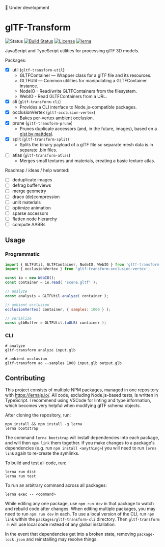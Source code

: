 🚨 Under development

# glTF-Transform

![Status](https://img.shields.io/badge/status-experimental-orange.svg)
[![Build Status](https://travis-ci.com/donmccurdy/gltf-transform.svg?branch=master)](https://travis-ci.com/donmccurdy/gltf-transform)
[![License](https://img.shields.io/badge/license-MIT-007ec6.svg)](https://github.com/donmccurdy/gltf-transform/blob/master/LICENSE)
[![lerna](https://img.shields.io/badge/maintained%20with-lerna-007ec6.svg)](https://lernajs.io/)

JavaScript and TypeScript utilities for processing glTF 3D models.

Packages:

- [x] util (`gltf-transform-util`)
  - GLTFContainer — Wrapper class for a glTF file and its resources.
  - GLTFUtil — Common utilities for manipulating a GLTFContainer instance.
  - NodeIO - Read/write GLTFContainers from the filesystem.
  - WebIO - Read GLTFContainers from a URL.
- [x] cli (`gltf-transform-cli`)
  - Provides a CLI interface to Node.js-compatible packages.
- [x] occlusionVertex (`gltf-occlusion-vertex`)
  - Bakes per-vertex ambient occlusion.
- [x] prune (`gltf-transform-prune`)
  - Prunes duplicate accessors (and, in the future, images), based on a [gist by mattdesl](https://gist.github.com/mattdesl/aea40285e2d73916b6b9101b36d84da8).
- [x] split (`gltf-transform-split`)
  - Splits the binary payload of a glTF file so separate mesh data is in separate .bin files.
- [ ] atlas (`gltf-transform-atlas`)
  - Merges small textures and materials, creating a basic texture atlas.

Roadmap / ideas / help wanted:

- [ ] deduplicate images
- [ ] defrag bufferviews
- [ ] merge geometry
- [ ] draco (de)compression
- [ ] unlit materials
- [ ] optimize animation
- [ ] sparse accessors
- [ ] flatten node hierarchy
- [ ] compute AABBs

## Usage

### Programmatic

```js
import { GLTFUtil, GLTFContainer, NodeIO, WebIO } from 'gltf-transform-util';
import { occlusionVertex } from 'gltf-transform-occlusion-vertex';

const io = new WebIO();
const container = io.read( 'scene.gltf' );

// analyze
const analysis = GLTFUtil.analyze( container );

// ambient occlusion
occlusionVertex( container, { samples: 1000 } );

// serialize
const glbBuffer = GLTFUtil.toGLB( container );
```

### CLI

```shell
# analyze
gltf-transform analyze input.glb

# ambient occlusion
gltf-transform ao --samples 1000 input.glb output.glb 
```
## Contributing

This project consists of multiple NPM packages, managed in one repository with
https://lernajs.io/. All code, excluding Node.js-based tests, is written in TypeScript.
I recommend using VSCode for linting and type information, which becomes very helpful
when modifying glTF schema objects.

After cloning the repository, run:

```
npm install && npm install -g lerna
lerna bootstrap
```

The command `lerna bootstrap` will install dependencies into each package, and will then
`npm link` them together. If you make changes to a package's dependencies (e.g. run
`npm install <anything>`) you will need to run `lerna link` again to re-create the symlinks.

To build and test all code, run:

```
lerna run dist
lerna run test
```

To run an arbitrary command across all packages:

```
lerna exec -- <command>
```

While editing any one package, use `npm run dev` in that package to watch and rebuild code
after changes. When editing multiple packages, you may need to run `npm run dev` in each.
To use a local version of the CLI, run `npm link` within the `packages/gltf-transform-cli`
directory. Then `gltf-transform -h` will use local code instead of any global installation.

In the event that dependencies get into a broken state, removing `package-lock.json` and
reinstalling may resolve things.
